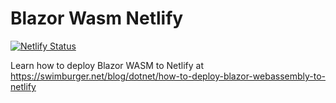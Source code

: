 # Blazor Wasm Netlify

[![Netlify Status](https://api.netlify.com/api/v1/badges/03e18161-a9df-4395-ae3b-0dd32c14505e/deploy-status)](https://app.netlify.com/sites/blazorwasmdemo/deploys)

Learn how to deploy Blazor WASM to Netlify at https://swimburger.net/blog/dotnet/how-to-deploy-blazor-webassembly-to-netlify
